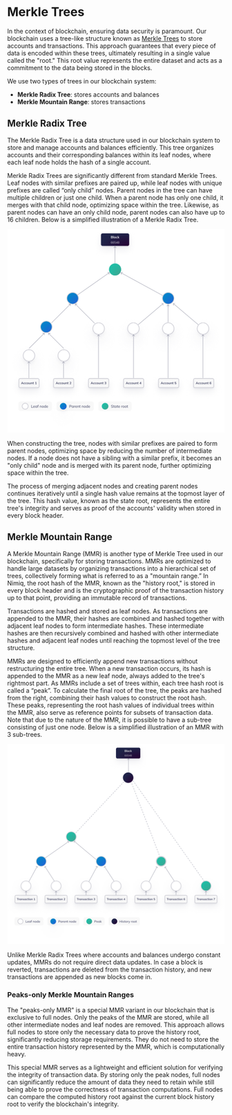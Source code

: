 # Merkle Trees

In the context of blockchain, ensuring data security is paramount. Our blockchain uses a tree-like structure known as [Merkle Trees](https://en.wikipedia.org/wiki/Merkle_tree) to store accounts and transactions. This approach guarantees that every piece of data is encoded within these trees, ultimately resulting in a single value called the "root." This root value represents the entire dataset and acts as a commitment to the data being stored in the blocks.

We use two types of trees in our blockchain system:
- **Merkle Radix Tree**: stores accounts and balances
- **Merkle Mountain Range**: stores transactions

## Merkle Radix Tree
The Merkle Radix Tree is a data structure used in our blockchain system to store and manage accounts and balances efficiently. This tree organizes accounts and their corresponding balances within its leaf nodes, where each leaf node holds the hash of a single account.

Merkle Radix Trees are significantly different from standard Merkle Trees. Leaf nodes with similar prefixes are paired up, while leaf nodes with unique prefixes are called “only child” nodes. Parent nodes in the tree can have multiple children or just one child. When a parent node has only one child, it merges with that child node, optimizing space within the tree. Likewise, as parent nodes can have an only child node, parent nodes can also have up to 16 children. Below is a simplified illustration of a Merkle Radix Tree.

![Diagram of a Merkle Radix Tree showing merged branches](/assets/images/protocol/merkle.png)

When constructing the tree, nodes with similar prefixes are paired to form parent nodes, optimizing space by reducing the number of intermediate nodes. If a node does not have a sibling with a similar prefix, it becomes an "only child" node and is merged with its parent node, further optimizing space within the tree.

The process of merging adjacent nodes and creating parent nodes continues iteratively until a single hash value remains at the topmost layer of the tree. This hash value, known as the state root, represents the entire tree's integrity and serves as proof of the accounts' validity when stored in every block header.

## Merkle Mountain Range
A Merkle Mountain Range (MMR) is another type of Merkle Tree used in our blockchain, specifically for storing transactions. MMRs are optimized to handle large datasets by organizing transactions into a hierarchical set of trees, collectively forming what is referred to as a "mountain range.” In Nimiq, the root hash of the MMR, known as the "history root," is stored in every block header and is the cryptographic proof of the transaction history up to that point, providing an immutable record of transactions.

Transactions are hashed and stored as leaf nodes. As transactions are appended to the MMR, their hashes are combined and hashed together with adjacent leaf nodes to form intermediate hashes. These intermediate hashes are then recursively combined and hashed with other intermediate hashes and adjacent leaf nodes until reaching the topmost level of the tree structure.

MMRs are designed to efficiently append new transactions without restructuring the entire tree. When a new transaction occurs, its hash is appended to the MMR as a new leaf node, always added to the tree's rightmost part. As MMRs include a set of trees within, each tree hash root is called a “peak”. To calculate the final root of the tree, the peaks are hashed from the right, combining their hash values to construct the root hash. These peaks, representing the root hash values of individual trees within the MMR, also serve as reference points for subsets of transaction data. Note that due to the nature of the MMR, it is possible to have a sub-tree consisting of just one node. Below is a simplified illustration of an MMR with 3 sub-trees.

![Diagram of a Merkle Mountain Range with three peaks](/assets/images/protocol/mmr.png)

Unlike Merkle Radix Trees where accounts and balances undergo constant updates, MMRs do not require direct data updates. In case a block is reverted, transactions are deleted from the transaction history, and new transactions are appended as new blocks come in.

### Peaks-only Merkle Mountain Ranges

The "peaks-only MMR" is a special MMR variant in our blockchain that is exclusive to full nodes. Only the peaks of the MMR are stored, while all other intermediate nodes and leaf nodes are removed. This approach allows full nodes to store only the necessary data to prove the history root, significantly reducing storage requirements. They do not need to store the entire transaction history represented by the MMR, which is computationally heavy.

This special MMR serves as a lightweight and efficient solution for verifying the integrity of transaction data. By storing only the peak nodes, full nodes can significantly reduce the amount of data they need to retain while still being able to prove the correctness of transaction computations. Full nodes can compare the computed history root against the current block history root to verify the blockchain's integrity.
